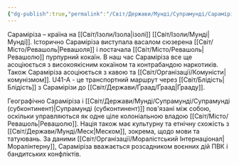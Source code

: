 ```yaml
---
{"dg-publish":true,"permalink":"/Світ/Держави/Мунді/Супрамунді/Сараміріза/"}
---
```


Сараміріза – країна на [[Світ/Ізоли/Ізола\|ізолі]] [[Світ/Ізоли/Мунді\|Мунді]]. Історично Сараміріза виступала васалом сюзерена [[Світ/Місто/Ревашоль\|Ревашоля]] і постачала [[Світ/Місто/Ревашоль\|Ревашолю]] пурпурний кокаїн. В наш час Сараміріза все ще асоціюється з високоякісним кокаїном та контрабандою наркотиків. Також Сараміріза асоціюється з кавою та [[Світ/Організації/Комуністи\|комунізмом]]. U41-A - це транспортний маршрут через [[Світ/Блідість\|Блідість]] з Сарамірізи до [[Світ/Держави/Ґраад/Ґраад\|Ґрааду]].

Географічно Сараміріза і [[Світ/Держави/Мунді/Супрамунді/Супрамунді (субконтинент)\|Супрамунді (субконтинент)]] пов'язані між собою, оскільки управляються як одне ціле колоніальною владою [[Світ/Місто/Ревашоль\|Ревашолю]]. Нація також має культурну та етнічну схожість з [[Світ/Держави/Мунді/Меск\|Меском]], зокрема, щодо мови та татуювань. За даними [[Світ/Організації/Моралістський Інтернаціонал\|Моралінтерну]], Сараміріза вважається розсадником воєнних дій ПВК і бандитських конфліктів.